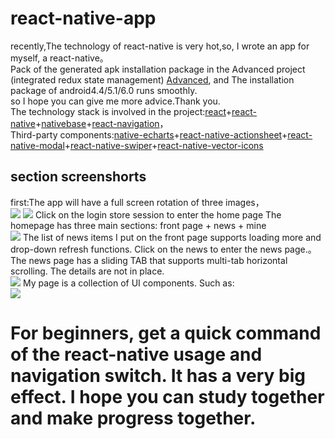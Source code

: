 # react-native-app
 recently,The technology of react-native is very hot,so, I wrote an app for myself, a react-native。 <br/>
 Pack of the generated apk installation package in the Advanced project (integrated redux state management) [Advanced](https://github.com/cryingbat/react-redux-demo),
 and The installation package of android4.4/5.1/6.0 runs smoothly.  <br/> so I hope you can give me more advice.Thank you. <br/>
  The technology stack is involved in the project:[react](https://github.com/facebook/react)+[react-native](https://github.com/facebook/react-native)+[nativebase](https://github.com/GeekyAnts/NativeBase)+[react-navigation](https://github.com/react-navigation/react-navigation)，<br/>
  Third-party components:[native-echarts](https://github.com/somonus/react-native-echarts)+[react-native-actionsheet](https://github.com/beefe/react-native-actionsheet)+[react-native-modal](https://github.com/react-native-community/react-native-modal)+[react-native-swiper](https://github.com/leecade/react-native-swiper)+[react-native-vector-icons](https://github.com/oblador/react-native-vector-icons)

## section screenshorts

first:The app will have a full screen rotation of three images， <br/>
![](https://github.com/cryingbat/react-native-app/raw/master/screenshorts/4.jpg)
![](https://github.com/cryingbat/react-native-app/raw/master/screenshorts/5.jpg)
 Click on the login store session to enter the home page
 The homepage has three main sections: front page + news + mine <br/>
![](https://github.com/cryingbat/react-native-app/raw/master/screenshorts/3.jpg)
 The list of news items I put on the front page supports loading more and drop-down refresh functions. 
Click on the news to enter the news page.。
 The news page has a sliding TAB that supports multi-tab horizontal scrolling. The details are not in place. <br/> 
![](https://github.com/cryingbat/react-native-app/raw/master/screenshorts/2.jpg)
 My page is a collection of UI components. Such as:<br/>
![](https://github.com/cryingbat/react-native-app/raw/master/screenshorts/0.jpg)
# For beginners, get a quick command of the react-native usage and navigation switch. It has a very big effect. I hope you can study together and make progress together.
